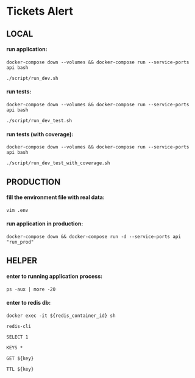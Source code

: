 # Tickets Alert

## LOCAL ##
#### run application: ####
```
docker-compose down --volumes && docker-compose run --service-ports api bash
```
```
./script/run_dev.sh
```

#### run tests: ####
```
docker-compose down --volumes && docker-compose run --service-ports api bash
```
```
./script/run_dev_test.sh
```

#### run tests (with coverage): ####
```
docker-compose down --volumes && docker-compose run --service-ports api bash
```
```
./script/run_dev_test_with_coverage.sh
```
## PRODUCTION ##
#### fill the environment file with real data: ####
```
vim .env
```

#### run application in production: ####
```
docker-compose down && docker-compose run -d --service-ports api "run_prod"
```


## HELPER ##
#### enter to running application process: ####
```
ps -aux | more -20
```

#### enter to redis db: ####
```
docker exec -it ${redis_container_id} sh
```

```
redis-cli
```

```
SELECT 1
```

```
KEYS *
```

```
GET ${key}
```

```
TTL ${key}
```